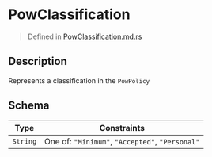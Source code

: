 # PowClassification
> Defined in [PowClassification.md.rs](../pow/../../interface/src/interface/pow)

## Description
Represents a classification in the `PowPolicy`

## Schema

| Type | Constraints |
| --- | --- |
| `String` | One of: `"Minimum"`, `"Accepted"`, `"Personal"` |

